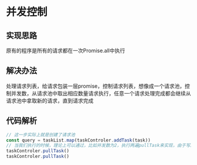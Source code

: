 # 并发控制

## 实现思路

原有的程序是所有的请求都在一次Promise.all中执行

## 解决办法

处理请求列表，给请求包装一层promise，控制请求列表，想像成一个请求池，控制并发数，从请求池中取出相应数量请求执行，任意一个请求处理完成都会继续从请求池中拿取新的请求，直到请求完成

## 代码解析

```js
// 这一步实际上就是创建了请求池
const query = taskList.map(taskControler.addTask(task))
// 当我们执行的时候，理论上可以通过，比如并发数为2，执行两遍pullTask来实现，由于写的比较繁琐，可以在addTask的时候实现
taskControler.pullTask()
taskControler.pullTask()
```
